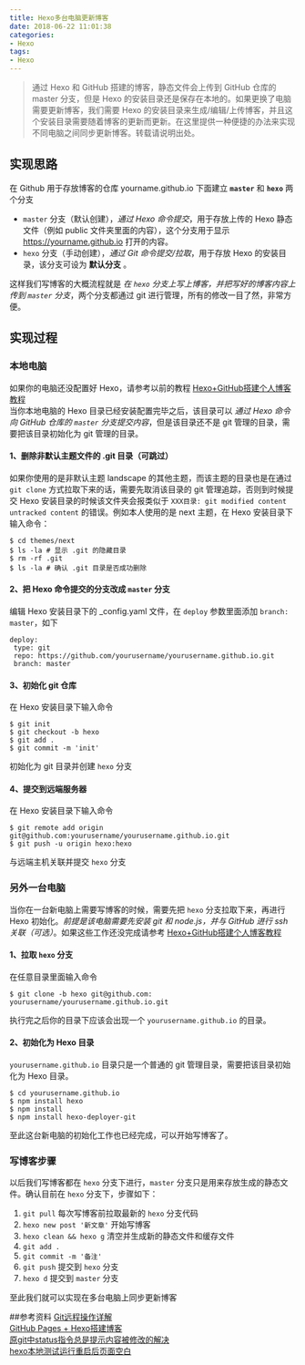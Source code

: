 ```yaml
---
title: Hexo多台电脑更新博客
date: 2018-06-22 11:01:38
categories:
- Hexo
tags:
- Hexo
---
```


> 通过 Hexo 和 GitHub 搭建的博客，静态文件会上传到 GitHub 仓库的 master 分支，但是 Hexo 的安装目录还是保存在本地的。如果更换了电脑需要更新博客，我们需要 Hexo 的安装目录来生成/编辑/上传博客，并且这个安装目录需要随着博客的更新而更新。在这里提供一种便捷的办法来实现不同电脑之间同步更新博客。转载请说明出处。

<!--more-->

## 实现思路
在 Github 用于存放博客的仓库 yourname.github.io 下面建立 **`master`** 和 **`hexo`** 两个分支
 
* `master` 分支（默认创建），*通过 Hexo 命令提交*，用于存放上传的 Hexo 静态文件（例如 public 文件夹里面的内容），这个分支用于显示 https://yourname.github.io 打开的内容。
* `hexo` 分支（手动创建），*通过 Git 命令提交/拉取*，用于存放 Hexo 的安装目录，该分支可设为 **默认分支** 。

这样我们写博客的大概流程就是 *在 `hexo` 分支上写上博客，并把写好的博客内容上传到 `master` 分支*，两个分支都通过 git 进行管理，所有的修改一目了然，非常方便。

## 实现过程

### 本地电脑
如果你的电脑还没配置好 Hexo，请参考以前的教程 [Hexo+GitHub搭建个人博客教程](https://18814122746.github.io/2018/06/13/hexo%E6%90%AD%E5%BB%BA%E4%B8%AA%E4%BA%BA%E5%8D%9A%E5%AE%A2/)  
当你本地电脑的 Hexo 目录已经安装配置完毕之后，该目录可以 *通过 Hexo 命令向 GitHub 仓库的 `master` 分支提交内容*，但是该目录还不是 git 管理的目录，需要把该目录初始化为 git 管理的目录。

#### 1、删除非默认主题文件的 .git 目录（可跳过）
如果你使用的是非默认主题 landscape 的其他主题，而该主题的目录也是在通过 `git clone` 方式拉取下来的话，需要先取消该目录的 git 管理追踪，否则到时候提交 Hexo 安装目录的时候该文件夹会报类似于 `XXX目录: git modified content untracked content` 的错误。例如本人使用的是 next 主题，在 Hexo 安装目录下输入命令：

```
$ cd themes/next
$ ls -la # 显示 .git 的隐藏目录
$ rm -rf .git
$ ls -la # 确认 .git 目录是否成功删除 
```

#### 2、把 Hexo 命令提交的分支改成 `master` 分支
编辑 Hexo 安装目录下的 _config.yaml 文件，在 `deploy` 参数里面添加 `branch: master`，如下

```
deploy:
 type: git
 repo: https://github.com/yourusername/yourusername.github.io.git
 branch: master
```

#### 3、初始化 git 仓库
在 Hexo 安装目录下输入命令

```
$ git init
$ git checkout -b hexo
$ git add .
$ git commit -m 'init'
```

初始化为 git 目录并创建 `hexo` 分支

#### 4、提交到远端服务器
在 Hexo 安装目录下输入命令

```
$ git remote add origin git@github.com:yourusername/yourusername.github.io.git
$ git push -u origin hexo:hexo
```

与远端主机关联并提交 `hexo` 分支

### 另外一台电脑

当你在一台新电脑上需要写博客的时候，需要先把 `hexo` 分支拉取下来，再进行 Hexo 初始化。*前提是该电脑需要先安装 git 和 node.js，并与 GitHub 进行 ssh 关联（可选）*。如果这些工作还没完成请参考 [Hexo+GitHub搭建个人博客教程](https://18814122746.github.io/2018/06/13/hexo%E6%90%AD%E5%BB%BA%E4%B8%AA%E4%BA%BA%E5%8D%9A%E5%AE%A2/)  

#### 1、拉取 `hexo` 分支
在任意目录里面输入命令

```
$ git clone -b hexo git@github.com: yourusername/yourusername.github.io.git
```

执行完之后你的目录下应该会出现一个 `yourusername.github.io` 的目录。

#### 2、初始化为 Hexo 目录
`yourusername.github.io` 目录只是一个普通的 git 管理目录，需要把该目录初始化为 Hexo 目录。

```
$ cd yourusername.github.io
$ npm install hexo
$ npm install
$ npm install hexo-deployer-git
```

至此这台新电脑的初始化工作也已经完成，可以开始写博客了。

### 写博客步骤
以后我们写博客都在 `hexo` 分支下进行，`master` 分支只是用来存放生成的静态文件。确认目前在 `hexo` 分支下，步骤如下：

1. `git pull` 每次写博客前拉取最新的 `hexo` 分支代码
2. `hexo new post '新文章'` 开始写博客
3. `hexo clean && hexo g` 清空并生成新的静态文件和缓存文件
4. `git add .`
5. `git commit -m '备注'`
6. `git push` 提交到 `hexo` 分支
7. `hexo d` 提交到 `master` 分支

至此我们就可以实现在多台电脑上同步更新博客

##参考资料
[Git远程操作详解](http://www.ruanyifeng.com/blog/2014/06/git_remote.html)  
[GitHub Pages + Hexo搭建博客](http://crazymilk.github.io/2015/12/28/GitHub-Pages-Hexo%E6%90%AD%E5%BB%BA%E5%8D%9A%E5%AE%A2/#more)  
[原git中status指令总是提示内容被修改的解决](https://blog.csdn.net/mydo/article/details/51588008)  
[hexo本地测试运行重启后页面空白](https://www.zhihu.com/question/38781463?sort=created)